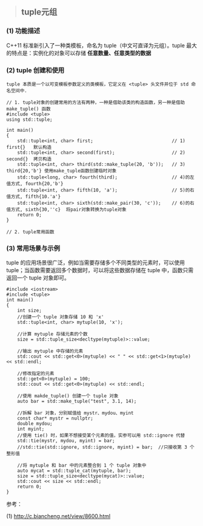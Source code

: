 > ## tuple元组

### (1) 功能描述

  C++11 标准新引入了一种类模板，命名为 tuple（中文可直译为元组）。tuple 最大的特点是：实例化的对象可以存储 **任意数量、任意类型的数据**

### (2) tuple 创建和使用

    tuple 本质是一个以可变模板参数定义的类模板，它定义在 <tuple> 头文件并位于 std 命名空间中.

```
// 1. tuple对象的创建常用的方法有两种，一种是借助该类的构造函数，另一种是借助 make_tuple() 函数
#include <tuple>
using std::tuple;

int main()
{
    std::tuple<int, char> first;                             // 1)   first{}   默认构造
    std::tuple<int, char> second(first);                     // 2)   second{}  拷贝构造
    std::tuple<int, char> third(std::make_tuple(20, 'b'));   // 3)   third{20,'b'} 使用make_tuple函数创建临时对象
    std::tuple<long, char> fourth(third);                    // 4)的左值方式, fourth{20,'b'}
    std::tuple<int, char> fifth(10, 'a');                    // 5)的右值方式, fifth{10.'a'}
    std::tuple<int, char> sixth(std::make_pair(30, 'c'));    // 6)的右值方式, sixth{30,''c}  将pair对象转换为tuple对象
    return 0;
}

// 2. tuple常用函数
```


### (3) 常用场景与示例

   tuple 的应用场景很广泛，例如当需要存储多个不同类型的元素时，可以使用 tuple；当函数需要返回多个数据时，可以将这些数据存储在 tuple 中，函数只需返回一个 tuple 对象即可。

```
#include <iostream>
#include <tuple>
int main()
{
    int size;
    //创建一个 tuple 对象存储 10 和 'x'
    std::tuple<int, char> mytuple(10, 'x');
    
    //计算 mytuple 存储元素的个数
    size = std::tuple_size<decltype(mytuple)>::value;
    
    //输出 mytuple 中存储的元素
    std::cout << std::get<0>(mytuple) << " " << std::get<1>(mytuple) << std::endl;
    
    //修改指定的元素
    std::get<0>(mytuple) = 100;
    std::cout << std::get<0>(mytuple) << std::endl;
    
    //使用 makde_tuple() 创建一个 tuple 对象
    auto bar = std::make_tuple("test", 3.1, 14);
    
    //拆解 bar 对象，分别赋值给 mystr、mydou、myint
    const char* mystr = nullptr;
    double mydou;
    int myint;
    //使用 tie() 时，如果不想接受某个元素的值，实参可以用 std::ignore 代替
    std::tie(mystr, mydou, myint) = bar;
    //std::tie(std::ignore, std::ignore, myint) = bar;  //只接收第 3 个整形值
    
    //将 mytuple 和 bar 中的元素整合到 1 个 tuple 对象中
    auto mycat = std::tuple_cat(mytuple, bar);
    size = std::tuple_size<decltype(mycat)>::value;
    std::cout << size << std::endl;
    return 0;
}
```

参考：

  (1) http://c.biancheng.net/view/8600.html
  
